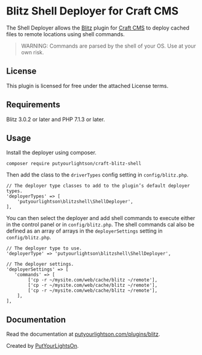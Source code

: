 # Blitz Shell Deployer for Craft CMS

The Shell Deployer allows the [Blitz](https://putyourlightson.com/plugins/blitz) plugin for [Craft CMS](https://craftcms.com/) to deploy cached files to remote locations using shell commands.

> WARNING: Commands are parsed by the shell of your OS. Use at your own risk.

## License

This plugin is licensed for free under the attached License terms.

## Requirements

Blitz 3.0.2 or later and PHP 7.1.3 or later.

## Usage

Install the deployer using composer.

```
composer require putyourlightson/craft-blitz-shell
```

Then add the class to the `driverTypes` config setting in `config/blitz.php`.

```
// The deployer type classes to add to the plugin’s default deployer types.
'deployerTypes' => [
    'putyourlightson\blitzshell\ShellDeployer',
],
```

You can then select the deployer and add shell commands to execute either in the control panel or in `config/blitz.php`. The shell commands cal also be defined as an array of arrays in the `deployerSettings` setting in `config/blitz.php`.

```
// The deployer type to use.
'deployerType' => 'putyourlightson\blitzshell\ShellDeployer',

// The deployer settings.
'deployerSettings' => [
   'commands' => [
        ['cp -r ~/mysite.com/web/cache/blitz ~/remote'],
        ['cp -r ~/mysite.com/web/cache/blitz ~/remote'],
        ['cp -r ~/mysite.com/web/cache/blitz ~/remote'],
    ],
],
```

## Documentation

Read the documentation at [putyourlightson.com/plugins/blitz](https://putyourlightson.com/plugins/blitz#remote-deployment).

Created by [PutYourLightsOn](https://putyourlightson.com/).
